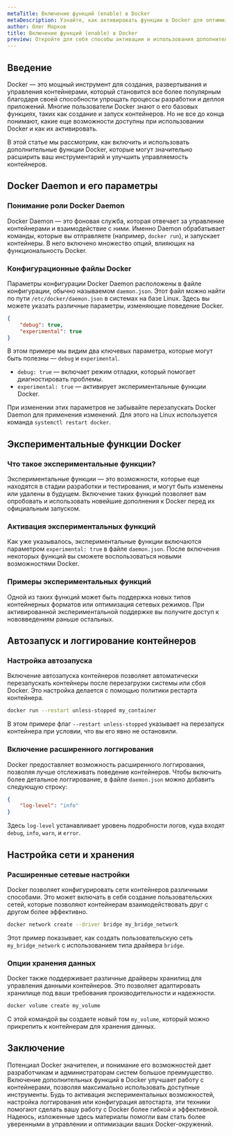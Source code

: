 ```yaml
---
metaTitle: Включение функций (enable) в Docker 
metaDescription: Узнайте, как активировать функции в Docker для оптимизации работы с контейнерами и повысить эффективность вашей инфраструктуры
author: Олег Марков
title: Включение функций (enable) в Docker
preview: Откройте для себя способы активации и использования дополнительных функций в Docker, чтобы усилить управление контейнерами. Практические примеры и пояснения помогут вам освоить эти возможности
---
```


## Введение

Docker — это мощный инструмент для создания, развертывания и управления контейнерами, который становится все более популярным благодаря своей способности упрощать процессы разработки и деплоя приложений. Многие пользователи Docker знают о его базовых функциях, таких как создание и запуск контейнеров. Но не все до конца понимают, какие еще возможности доступны при использовании Docker и как их активировать. 

В этой статье мы рассмотрим, как включить и использовать дополнительные функции Docker, которые могут значительно расширить ваш инструментарий и улучшить управляемость контейнеров.

## Docker Daemon и его параметры

### Понимание роли Docker Daemon

Docker Daemon — это фоновая служба, которая отвечает за управление контейнерами и взаимодействие с ними. Именно Daemon обрабатывает команды, которые вы отправляете (например, `docker run`), и запускает контейнеры. В него включено множество опций, влияющих на функциональность Docker.

### Конфигурационные файлы Docker

Параметры конфигурации Docker Daemon расположены в файле конфигурации, обычно называемом `daemon.json`. Этот файл можно найти по пути `/etc/docker/daemon.json` в системах на базе Linux. Здесь вы можете указать различные параметры, изменяющие поведение Docker.

```json
{
    "debug": true,
    "experimental": true
}
```

В этом примере мы видим два ключевых параметра, которые могут быть полезны — `debug` и `experimental`.

- `debug: true` — включает режим отладки, который помогает диагностировать проблемы.
- `experimental: true` — активирует экспериментальные функции Docker.

При изменении этих параметров не забывайте перезапускать Docker Daemon для применения изменений. Для этого на Linux используется команда `systemctl restart docker`.

## Экспериментальные функции Docker

### Что такое экспериментальные функции?

Экспериментальные функции — это возможности, которые еще находятся в стадии разработки и тестирования, и могут быть изменены или удалены в будущем. Включение таких функций позволяет вам опробовать и использовать новейшие дополнения к Docker перед их официальным запуском.

### Активация экспериментальных функций

Как уже указывалось, экспериментальные функции включаются параметром `experimental: true` в файле `daemon.json`. После включения некоторых функций вы сможете воспользоваться новыми возможностями Docker.

### Примеры экспериментальных функций

Одной из таких функций может быть поддержка новых типов контейнерных форматов или оптимизация сетевых режимов. При активированной экспериментальной поддержке вы получите доступ к нововведениям раньше остальных.

## Автозапуск и логгирование контейнеров

### Настройка автозапуска

Включение автозапуска контейнеров позволяет автоматически перезапускать контейнеры после перезагрузки системы или сбоя Docker. Это настройка делается с помощью политики рестарта контейнера.

```bash
docker run --restart unless-stopped my_container
```

В этом примере флаг `--restart unless-stopped` указывает на перезапуск контейнера при условии, что вы его явно не остановили.

### Включение расширенного логгирования

Docker предоставляет возможность расширенного логгирования, позволяя лучше отслеживать поведение контейнеров. Чтобы включить более детальное логгирование, в файле `daemon.json` можно добавить следующую строку:

```json
{
    "log-level": "info"
}
```

Здесь `log-level` устанавливает уровень подробности логов, куда входят `debug`, `info`, `warn`, и `error`.

## Настройка сети и хранения

### Расширенные сетевые настройки

Docker позволяет конфигурировать сети контейнеров различными способами. Это может включать в себя создание пользовательских сетей, которые позволяют контейнерам взаимодействовать друг с другом более эффективно.

```bash
docker network create --driver bridge my_bridge_network
```

Этот пример показывает, как создать пользовательскую сеть `my_bridge_network` с использованием типа драйвера `bridge`.

### Опции хранения данных

Docker также поддерживает различные драйверы хранилищ для управления данными контейнеров. Это позволяет адаптировать хранилище под ваши требования производительности и надежности.

```bash
docker volume create my_volume
```

С этой командой вы создаете новый том `my_volume`, который можно прикрепить к контейнерам для хранения данных.

## Заключение

Потенциал Docker значителен, и понимание его возможностей дает разработчикам и администраторам систем большое преимущество. Включение дополнительных функций в Docker улучшает работу с контейнерами, позволяя максимально использовать доступные инструменты. Будь то активация экспериментальных возможностей, настройка логгирования или конфигурация автостарта, эти техники помогают сделать вашу работу с Docker более гибкой и эффективной. Надеюсь, изложенные здесь материалы помогли вам стать более уверенными в управлении и оптимизации ваших Docker-окружений.